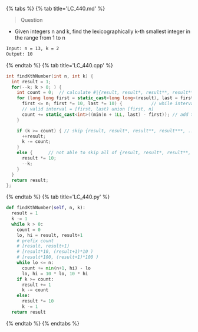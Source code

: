 {% tabs %}
{% tab title='LC_440.md' %}

> Question

* Given integers n and k, find the lexicographically k-th smallest integer in the range from 1 to n

```txt
Input: n = 13, k = 2
Output: 10
```

{% endtab %}
{% tab title='LC_440.cpp' %}

```cpp
int findKthNumber(int n, int k) {
  int result = 1;
  for(--k; k > 0; ) {
    int count = 0;  // calculate #|{result, result*, result**, result***, ...}|
    for (long long first = static_cast<long long>(result), last = first + 1;
      first <= n; first *= 10, last *= 10) {           // while interval is not empty, increase a digit
      // valid interval = [first, last) union [first, n]
      count += static_cast<int>((min(n + 1LL, last) - first)); // add the length of interval
    }

    if (k >= count) { // skip {result, result*, result**, result***, ...} increase the current prefix
      ++result;
      k -= count;
    }
    else {      // not able to skip all of {result, result*, result**, result***, ...} search more detailedly
      result *= 10;
      --k;
    }
  }
  return result;
};
```

{% endtab %}
{% tab title='LC_440.py' %}

```py
def findKthNumber(self, n, k):
  result = 1
  k -= 1
  while k > 0:
    count = 0
    lo, hi = result, result+1
    # prefix count
    # [result, result+1)
    # [result*10, (result+1)*10 )
    # [result*100, (result+1)*100 )
    while lo <= n:
      count += min(n+1, hi) - lo
      lo, hi = 10 * lo, 10 * hi
    if k >= count:
      result += 1
      k -= count
    else:
      result *= 10
      k -= 1
  return result
```

{% endtab %}
{% endtabs %}
